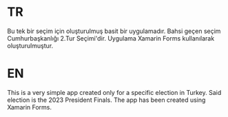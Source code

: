 # TR

Bu tek bir seçim için oluşturulmuş basit bir uygulamadır. Bahsi geçen seçim Cumhurbaşkanlığı 2.Tur Seçimi'dir. Uygulama Xamarin Forms kullanılarak oluşturulmuştur.

# EN

This is a very simple app created only for a specific election in Turkey. Said election is the 2023 President Finals. The app has been created using Xamarin Forms.


